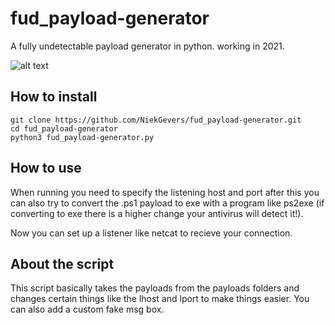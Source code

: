 # fud_payload-generator
A fully undetectable payload generator in python. working in 2021.

![alt text](https://i.ibb.co/DMs9xp0/virustotal-result.png)

## How to install
```
git clone https://github.com/NiekGevers/fud_payload-generator.git  
cd fud_payload-generator  
python3 fud_payload-generator.py
```
## How to use
When running you need to specify the listening host and port after this you can also
try to convert the .ps1 payload to exe with a program like ps2exe (if converting to exe there is a higher change your antivirus will detect it!).

Now you can set up a listener like netcat to recieve your connection.

## About the script
This script basically takes the payloads from the payloads folders and changes
certain things like the lhost and lport to make things easier.
You can also add a custom fake msg box.

